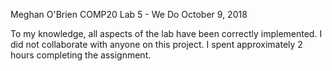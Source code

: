 Meghan O'Brien
COMP20
Lab 5 - We Do
October 9, 2018

To my knowledge, all aspects of the lab have been correctly implemented.
I did not collaborate with anyone on this project.
I spent approximately 2 hours completing the assignment.